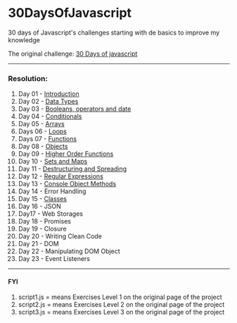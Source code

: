 # 30DaysOfJavascript

30 days of Javascript's challenges starting with de basics to improve my knowledge

The original challenge:
[30 Days of javascript](https://github.com/Asabeneh/30-Days-Of-JavaScript)

---

### Resolution:

1.  Day 01 - [Introduction](https://github.com/fmarga/30DaysOfJavascript/tree/master/day01)
2.  Day 02 - [Data Types](https://github.com/fmarga/30DaysOfJavascript/tree/master/day02)
3.  Day 03 - [Booleans, operators and date](https://github.com/fmarga/30DaysOfJavascript/tree/master/day03)
4.  Day 04 - [Conditionals](https://github.com/fmarga/30DaysOfJavascript/tree/master/day04)
5.  Day 05 - [Arrays](https://github.com/fmarga/30DaysOfJavascript/tree/master/day05)
6.  Days 06 - [Loops](https://github.com/fmarga/30DaysOfJavascript/tree/master/day06)
7.  Days 07 - [Functions](https://github.com/fmarga/30DaysOfJavascript/tree/master/day07)
8.  Day 08 - [Objects](https://github.com/fmarga/30DaysOfJavascript/tree/master/day08)
9.  Day 09 - [Higher Order Functions](https://github.com/fmarga/30DaysOfJavascript/tree/master/day09)
10. Day 10 - [Sets and Maps](https://github.com/fmarga/30DaysOfJavascript/tree/master/day10)
11. Day 11 - [Destructuring and Spreading](https://github.com/fmarga/30DaysOfJavascript/tree/master/day11)
12. Day 12 - [Regular Expressions](https://github.com/fmarga/30DaysOfJavascript/tree/master/day12)
13. Day 13 - [Console Object Methods](https://github.com/fmarga/30DaysOfJavascript/tree/master/day13)
14. Day 14 - Error Handling
15. Day 15 - [Classes](https://github.com/fmarga/30DaysOfJavascript/tree/master/day15)
16. Day 16 - JSON
17. Day17 - Web Storages
18. Day 18 - Promises
19. Day 19 - Closure
20. Day 20 - Writing Clean Code
21. Day 21 - DOM
22. Day 22 - Manipulating DOM Object
23. Day 23 - Event Listeners

---

#### FYI

1. script1.js = means Exercises Level 1 on the original page of the project
2. script2.js = means Exercises Level 2 on the original page of the project
3. script3.js = means Exercises Level 3 on the original page of the project
